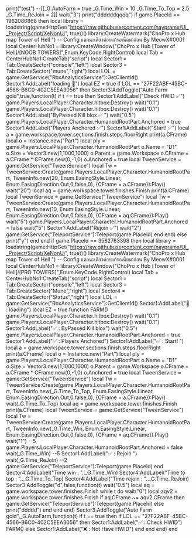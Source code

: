 print("test")
--[[_G.AutoFarm = true
_G.Time_Win = 10
_G.Time_To_Top = 2.5
_G.Time_ReJoin = 2]]
wait("3")
print("ddddddqqqq")
if game.PlaceId == 1962086868 then
local library = loadstring(game:HttpGet("https://raw.githubusercontent.com/naypramx/Ui__Project/Script/XeNonUi", true))()
    library:CreateWatermark("ChoPro x Hub map Tower of Hell ") -- Config แตกนะเดียวค่อยแก้รอเน็ตมาก่อน By MeowX#0001
    local CenterHubNo1 = library:CreateWindow("ChoPro x Hub [Tower of Hell]/[NOOB TOWERS]",Enum.KeyCode.RightControl)
    local Tab = CenterHubNo1:CreateTab("script")
    local Sector1 = Tab:CreateSector("console","left")
	local Sector3 = Tab:CreateSector("mune","right")
	local LOL = game:GetService("RbxAnalyticsService"):GetClientId()
    Sector1:AddLabel("loading 🔄")
    local EZ = true
if LOL == "27F22ABF-45BC-4566-B6C0-402C5EEA3056"   then
    Sector3:AddToggle("Auto Farm gold",true,function(t)
        if t == true then
        Sector1:AddLabel("Check HWID ✅")
    game.Players.LocalPlayer.Character.hitbox:Destroy()
wait("0.1")
game.Players.LocalPlayer.Character.hitbox:Destroy()
wait("0.1")
 Sector1:AddLabel("ByPassed Kill blox ✅ ")
 wait("0.5")
game.Players.LocalPlayer.Character.HumanoidRootPart.Anchored = true
 Sector1:AddLabel("Players Anchored ✅")
  Sector1:AddLabel("Start! ✅") 
local a = game.workspace.tower.sections.finish.steps.floorRight
print(a.CFrame)
local o = Instance.new("Part")
local ply = game.Players.LocalPlayer.Character.HumanoidRootPart
o.Name = "D1"
o.Size = Vector3.new(1,1000,1000)
o.Parent = game.Workspace
o.CFrame = a.CFrame * CFrame.new(0,-1,0)
o.Anchored = true
local TweenService = game:GetService("TweenService")
local Tw = TweenService:Create(game.Players.LocalPlayer.Character.HumanoidRootPart, TweenInfo.new(20, Enum.EasingStyle.Linear, Enum.EasingDirection.Out,0,false,0), 
{CFrame = a.CFrame}):Play()
wait("20")
local aq = game.workspace.tower.finishes.Finish
print(a.CFrame)
local TweenService = game:GetService("TweenService")
local Tw = TweenService:Create(game.Players.LocalPlayer.Character.HumanoidRootPart, TweenInfo.new(10, Enum.EasingStyle.Linear, Enum.EasingDirection.Out,0,false,0), 
{CFrame = aq.CFrame}):Play()
wait("5")
game.Players.LocalPlayer.Character.HumanoidRootPart.Anchored = false
wait("5")
 Sector1:AddLabel("Rejoin ✅")
 wait("2")
 game:GetService("TeleportService"):Teleport(game.PlaceId)
        end
end)
    else
        print("y")
end
end
if game.PlaceId == 3582763398 then
    local library = loadstring(game:HttpGet("https://raw.githubusercontent.com/naypramx/Ui__Project/Script/XeNonUi", true))()
    library:CreateWatermark("ChoPro x Hub map Tower of Hell ") -- Config แตกนะเดียวค่อยแก้รอเน็ตมาก่อน By MeowX#0001
    local CenterHubNo1 = library:CreateWindow("ChoPro x Hub [Tower of Hell]/[PRO TOWERS]",Enum.KeyCode.RightControl)
    local Tab = CenterHubNo1:CreateTab("script")
    local Sector1 = Tab:CreateSector("console","left")
	local Sector3 = Tab:CreateSector("Mune","right")
	local Sector4 = Tab:CreateSector("Status","right")
	local LOL = game:GetService("RbxAnalyticsService"):GetClientId()
    Sector1:AddLabel("🔄 : loading")
    local EZ = true
    function FARM()
        game.Players.LocalPlayer.Character.hitbox:Destroy()
wait("0.1")
game.Players.LocalPlayer.Character.hitbox:Destroy()
wait("0.1")
 Sector1:AddLabel("✅ : ByPassed Kill blox")
 wait("0.5")
game.Players.LocalPlayer.Character.HumanoidRootPart.Anchored = true
 Sector1:AddLabel("✅ : Players Anchored")
  Sector1:AddLabel("✅ : Start! ") 
local a = game.workspace.tower.sections.finish.steps.floorRight
print(a.CFrame)
local o = Instance.new("Part")
local ply = game.Players.LocalPlayer.Character.HumanoidRootPart
o.Name = "D1"
o.Size = Vector3.new(1,1000,1000)
o.Parent = game.Workspace
o.CFrame = a.CFrame * CFrame.new(0,-1,0)
o.Anchored = true
local TweenService = game:GetService("TweenService")
local Tw = TweenService:Create(game.Players.LocalPlayer.Character.HumanoidRootPart, TweenInfo.new(_G.Time_To_Top, Enum.EasingStyle.Linear, Enum.EasingDirection.Out,0,false,0), 
{CFrame = a.CFrame}):Play()
wait(_G.Time_To_Top)
local aq = game.workspace.tower.finishes.Finish
print(a.CFrame)
local TweenService = game:GetService("TweenService")
local Tw = TweenService:Create(game.Players.LocalPlayer.Character.HumanoidRootPart, TweenInfo.new(_G.Time_Win, Enum.EasingStyle.Linear, Enum.EasingDirection.Out,0,false,0), 
{CFrame = aq.CFrame}):Play()
wait("1") --5
game.Players.LocalPlayer.Character.HumanoidRootPart.Anchored = false
wait(_G.Time_Win) --5
 Sector1:AddLabel("✅ : Rejoin ")
 wait(_G.Time_ReJoin) --2
 game:GetService("TeleportService"):Teleport(game.PlaceId)
    end    
    Sector4:AddLabel("Time win    : ".._G.Time_Win)
Sector4:AddLabel("Time to top : ".._G.Time_To_Top)
Sector4:AddLabel("Time rejoin : ".._G.Time_ReJoin)
 Sector3:AddToggle("d",false,function(t)
    wait("0.5")
     local aq = game.workspace.tower.finishes.Finish
     while t do
         wait("0")
         local aqv2 = game.workspace.tower.finishes.Finish
         if aq.CFrame ~= aqv2.CFrame then
             game:GetService("TeleportService"):Teleport(game.PlaceId)
            else
                print("ddddd")
            end 
        end 
    end)
    Sector3:AddToggle("Auto Farm gold",_G.AutoFarm,function(t)
        if t == true then
if LOL == "27F22ABF-45BC-4566-B6C0-402C5EEA3056"   then
        Sector1:AddLabel("✅ : Check HWID")
    FARM()
 else
      Sector1:AddLabel("❌ : Not Have HWID")
end
end
end)
end
